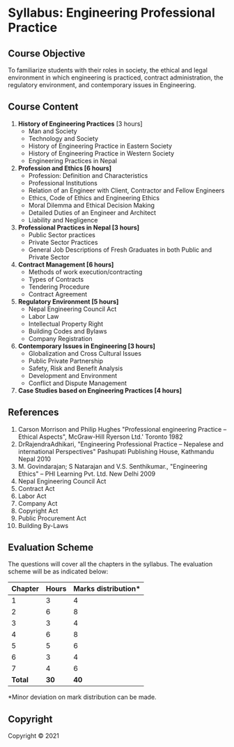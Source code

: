 # Syllabus: Engineering Professional Practice

## Course Objective

To familiarize students with their roles in society, the ethical and legal environment in which engineering is practiced, contract administration, the regulatory environment, and contemporary issues in Engineering.

## Course Content

1. **History of Engineering Practices** [3 hours]
    * Man and Society
    * Technology and Society
    * History of Engineering Practice in Eastern Society
    * History of Engineering Practice in Western Society
    * Engineering Practices in Nepal
2. **Profession and Ethics [6 hours]**
    * Profession: Definition and Characteristics
    * Professional Institutions
    * Relation of an Engineer with Client, Contractor and Fellow Engineers
    * Ethics, Code of Ethics and Engineering Ethics
    * Moral Dilemma and Ethical Decision Making
    * Detailed Duties of an Engineer and Architect
    * Liability and Negligence 
3. **Professional Practices in Nepal [3 hours]**
    * Public Sector practices
    * Private Sector Practices
    * General Job Descriptions of Fresh Graduates in both Public and Private Sector
4. **Contract Management [6 hours]**
    * Methods of work execution/contracting
    * Types of Contracts
    * Tendering Procedure
    * Contract Agreement
5. **Regulatory Environment [5 hours]**
    * Nepal Engineering Council Act
    * Labor Law
    * Intellectual Property Right
    * Building Codes and Bylaws
    * Company Registration
6. **Contemporary Issues in Engineering [3 hours]**
    * Globalization and Cross Cultural Issues
    * Public Private Partnership
    * Safety, Risk and Benefit Analysis
    * Development and Environment
    * Conflict and Dispute Management
7. **Case Studies based on Engineering Practices [4 hours]**

## References

1. Carson Morrison and Philip Hughes "Professional engineering Practice – Ethical Aspects", McGraw-Hill Ryerson Ltd.' Toronto 1982
2. DrRajendraAdhikari, "Engineering Professional Practice – Nepalese and international Perspectives" Pashupati Publishing House, Kathmandu Nepal 2010
3. M. Govindarajan; S Natarajan and V.S. Senthikumar., "Engineering Ethics" – PHI Learning Pvt. Ltd. New Delhi 2009
4. Nepal Engineering Council Act
5. Contract Act
6. Labor Act
7. Company Act
8. Copyright Act
9. Public Procurement Act
10. Building By-Laws

## Evaluation Scheme

The questions will cover all the chapters in the syllabus. The evaluation scheme will be as indicated below:

| Chapter | Hours | Marks distribution* |
|---|---|---|
| 1 | 3 | 4 |
| 2 | 6 | 8 |
| 3 | 3 | 4 |
| 4 | 6 | 8 |
| 5 | 5 | 6 |
| 6 | 3 | 4 |
| 7 | 4 | 6 |
| **Total** | **30** | **40** |

*Minor deviation on mark distribution can be made.

## Copyright

Copyright © 2021
